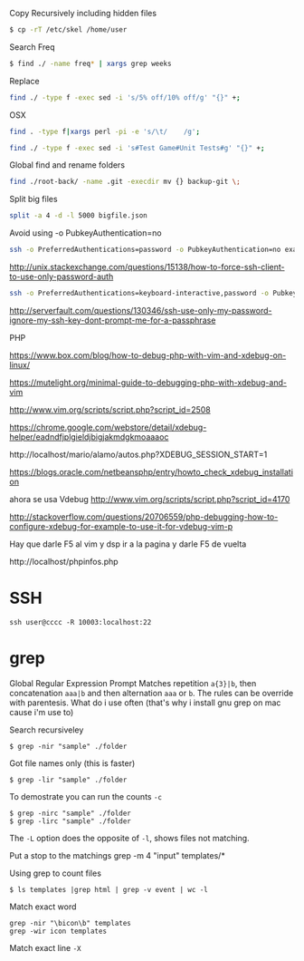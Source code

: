 Copy Recursively including hidden files
```bash
$ cp -rT /etc/skel /home/user
```


Search Freq
```bash
$ find ./ -name freq* | xargs grep weeks
```

Replace

```bash
find ./ -type f -exec sed -i 's/5% off/10% off/g' "{}" +;
```

OSX
```bash
find . -type f|xargs perl -pi -e 's/\t/    /g';
```


```bash
find ./ -type f -exec sed -i 's#Test Game#Unit Tests#g' "{}" +;
```

Global find and rename folders
```bash
find ./root-back/ -name .git -execdir mv {} backup-git \;
```

Split big files
```bash
split -a 4 -d -l 5000 bigfile.json
```

Avoid using -o PubkeyAuthentication=no

```bash
ssh -o PreferredAuthentications=password -o PubkeyAuthentication=no example.com
```

http://unix.stackexchange.com/questions/15138/how-to-force-ssh-client-to-use-only-password-auth


```bash
ssh -o PreferredAuthentications=keyboard-interactive,password -o PubkeyAuthentication=no root@cortezcristian.com
```

http://serverfault.com/questions/130346/ssh-use-only-my-password-ignore-my-ssh-key-dont-prompt-me-for-a-passphrase


PHP




https://www.box.com/blog/how-to-debug-php-with-vim-and-xdebug-on-linux/

https://mutelight.org/minimal-guide-to-debugging-php-with-xdebug-and-vim



http://www.vim.org/scripts/script.php?script_id=2508


https://chrome.google.com/webstore/detail/xdebug-helper/eadndfjplgieldjbigjakmdgkmoaaaoc


http://localhost/mario/alamo/autos.php?XDEBUG_SESSION_START=1

https://blogs.oracle.com/netbeansphp/entry/howto_check_xdebug_installation



ahora se usa Vdebug
http://www.vim.org/scripts/script.php?script_id=4170

http://stackoverflow.com/questions/20706559/php-debugging-how-to-configure-xdebug-for-example-to-use-it-for-vdebug-vim-p

Hay que darle F5 al vim y dsp ir a la pagina y darle F5 de vuelta

http://localhost/phpinfos.php


# SSH

```
ssh user@cccc -R 10003:localhost:22
```

# grep

Global Regular Expression Prompt
Matches repetition `a{3}|b`, then concatenation `aaa|b` and then alternation
`aaa` or `b`. The rules can be override with parentesis. What do i use often (that's why i install gnu grep on mac cause i'm use to)

Search recursiveley
```
$ grep -nir "sample" ./folder
```

Got file names only (this is faster)
```
$ grep -lir "sample" ./folder
```

To demostrate you can run the counts `-c`
```
$ grep -nirc "sample" ./folder
$ grep -lirc "sample" ./folder
```

The `-L` option does the opposite of `-l`, shows files not matching.

Put a stop to the matchings
grep -m 4 "input" templates/*

Using grep to count files

``` 
$ ls templates |grep html | grep -v event | wc -l
```

Match exact word

```
grep -nir "\bicon\b" templates
grep -wir icon templates
```

Match exact line `-X`



